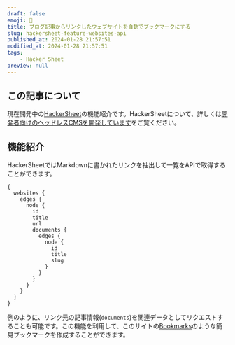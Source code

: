 ```yaml
---
draft: false
emoji: 🌴
title: ブログ記事からリンクしたウェブサイトを自動でブックマークにする
slug: hackersheet-feature-websites-api
published_at: 2024-01-28 21:57:51
modified_at: 2024-01-28 21:57:51
tags:
    - Hacker Sheet
preview: null
---
```


## この記事について

現在開発中の[HackerSheet](https://hackersheet.com/)の機能紹介です。HackerSheetについて、詳しくは[開発者向けのヘッドレスCMSを開発しています](2024-01-10-%E9%96%8B%E7%99%BA%E8%80%85%E5%90%91%E3%81%91%E3%81%AE%E3%83%98%E3%83%83%E3%83%89%E3%83%AC%E3%82%B9cms%E3%82%92%E9%96%8B%E7%99%BA%E3%81%97%E3%81%A6%E3%81%84%E3%81%BE%E3%81%99.md)をご覧ください。

## 機能紹介

HackerSheetではMarkdownに書かれたリンクを抽出して一覧をAPIで取得することができます。

```graphql:GraphQLリクエスト例
{
  websites {
    edges {
      node {
        id
        title
        url
        documents {
          edges {
            node {
              id
              title
              slug
            }
          }
        }
      }
    }
  }
}
```

例のように、リンク元の記事情報(`documents`)を関連データとしてリクエストすることも可能です。この機能を利用して、このサイトの[Bookmarks](/bookmarks)のような簡易ブックマークを作成することができます。
